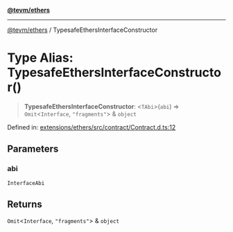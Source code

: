 [**@tevm/ethers**](../README.md)

***

[@tevm/ethers](../globals.md) / TypesafeEthersInterfaceConstructor

# Type Alias: TypesafeEthersInterfaceConstructor()

> **TypesafeEthersInterfaceConstructor**: \<`TAbi`\>(`abi`) => `Omit`\<`Interface`, `"fragments"`\> & `object`

Defined in: [extensions/ethers/src/contract/Contract.d.ts:12](https://github.com/evmts/tevm-monorepo/blob/main/extensions/ethers/src/contract/Contract.d.ts#L12)

## Parameters

### abi

`InterfaceAbi`

## Returns

`Omit`\<`Interface`, `"fragments"`\> & `object`
